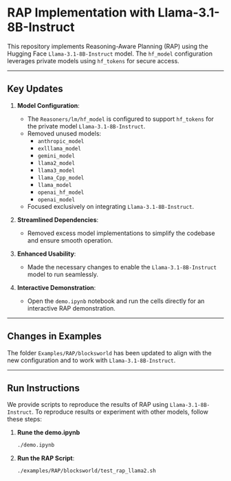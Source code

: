 # RAP Implementation with Llama-3.1-8B-Instruct

This repository implements Reasoning-Aware Planning (RAP) using the Hugging Face `Llama-3.1-8B-Instruct` model. The `hf_model` configuration leverages private models using `hf_tokens` for secure access.

---

## Key Updates
1. **Model Configuration**:
   - The `Reasoners/lm/hf_model` is configured to support `hf_tokens` for the private model `Llama-3.1-8B-Instruct`.
   - Removed unused models:
     - `anthropic_model`
     - `exlllama_model`
     - `gemini_model`
     - `llama2_model`
     - `llama3_model`
     - `llama_Cpp_model`
     - `llama_model`
     - `openai_hf_model`
     - `openai_model`
   - Focused exclusively on integrating `Llama-3.1-8B-Instruct`.

2. **Streamlined Dependencies**:
   - Removed excess model implementations to simplify the codebase and ensure smooth operation.

3. **Enhanced Usability**:
   - Made the necessary changes to enable the `Llama-3.1-8B-Instruct` model to run seamlessly.

4. **Interactive Demonstration**:
   - Open the `demo.ipynb` notebook and run the cells directly for an interactive RAP demonstration.

---

## Changes in Examples
The folder `Examples/RAP/blocksworld` has been updated to align with the new configuration and to work with `Llama-3.1-8B-Instruct`.

---

## Run Instructions

We provide scripts to reproduce the results of RAP using `Llama-3.1-8B-Instruct`. To reproduce results or experiment with other models, follow these steps:

1. **Rune the demo.ipynb**
   ```bash
   ./demo.ipynb

1. **Run the RAP Script**:
   ```bash
   ./examples/RAP/blocksworld/test_rap_llama2.sh
